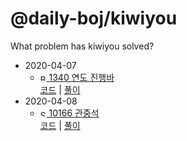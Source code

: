 # @daily-boj/kiwiyou
What problem has kiwiyou solved?

- 2020-04-07
  - [<img src="https://static.solved.ac/tier_small/5.svg" alt="Bronze I" width="10"/> 1340 연도 진행바](https://www.acmicpc.net/problem/1340)
  <br> [코드](https://github.com/daily-boj/kiwiyou/blob/master/P1340.py) | [풀이](https://github.com/daily-boj/kiwiyou/wiki/1340-%EC%97%B0%EB%8F%84-%EC%A7%84%ED%96%89%EB%B0%94)
- 2020-04-08
  - [<img src="https://static.solved.ac/tier_small/8.svg" alt="Silver III" width="10"/> 10166 관중석](https://www.acmicpc.net/problem/10166)
  <br> [코드](https://github.com/daily-boj/kiwiyou/blob/master/P10166.cpp) | [풀이](https://github.com/daily-boj/kiwiyou/wiki/10166-%EA%B4%80%EC%A4%91%EC%84%9D)